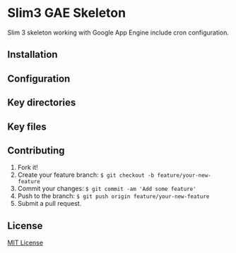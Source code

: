 # Slim3 GAE Skeleton
Slim 3 skeleton working with Google App Engine include cron configuration.

## Installation

## Configuration

## Key directories

## Key files

## Contributing
1. Fork it!
2. Create your feature branch: `$ git checkout -b feature/your-new-feature`
3. Commit your changes: `$ git commit -am 'Add some feature'`
4. Push to the branch: `$ git push origin feature/your-new-feature`
5. Submit a pull request.

## License
[MIT License](https://github.com/jaredchu/Slim3-GAE-Skeleton/blob/master/LICENSE)
